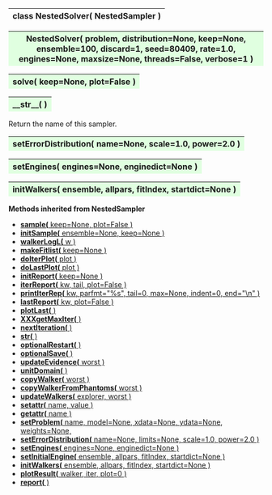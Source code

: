 ---
---


<a name="NestedSolver"></a>
<table><thead background-color=#FFE0E0; width=100%><tr><th text-align=left>
<strong>class NestedSolver(</strong> NestedSampler )
</th></tr></thead></table>

<b></b>

<a name="NestedSolver"></a>
<table><thead style="background-color:#E0FFE0; width:100%"><tr><th text-align=left>
<strong>NestedSolver(</strong> problem, distribution=None, keep=None,
 ensemble=100, discard=1, seed=80409, rate=1.0, engines=None,
 maxsize=None, threads=False, verbose=1 ) 
</th></tr></thead></table>

<b></b>

<a name="solve"></a>
<table><thead style="background-color:#E0FFE0; width:100%"><tr><th text-align=left>
<strong>solve(</strong> keep=None, plot=False )
</th></tr></thead></table>

<b></b>

<a name="__str__"></a>
<table><thead style="background-color:#E0FFE0; width:100%"><tr><th text-align=left>
<strong>__str__(</strong> )
</th></tr></thead></table>

Return the name of this sampler. 

<a name="setErrorDistribution"></a>
<table><thead style="background-color:#E0FFE0; width:100%"><tr><th text-align=left>
<strong>setErrorDistribution(</strong> name=None, scale=1.0, power=2.0 )
</th></tr></thead></table>

<b></b>

<a name="setEngines"></a>
<table><thead style="background-color:#E0FFE0; width:100%"><tr><th text-align=left>
<strong>setEngines(</strong> engines=None, enginedict=None ) 
</th></tr></thead></table>

<b></b>

<a name="initWalkers"></a>
<table><thead style="background-color:#E0FFE0; width:100%"><tr><th text-align=left>
<strong>initWalkers(</strong> ensemble, allpars, fitIndex, startdict=None )
</th></tr></thead></table>

<b></b>


<thead style="background-color:#FFD0Do; width:100%"><tr><th text-align=left>
<strong>Methods inherited from NestedSampler</strong></th></tr></thead>



* [<strong>sample(</strong> keep=None, plot=False )](./NestedSampler.md#sample)
* [<strong>initSample(</strong> ensemble=None, keep=None ) ](./NestedSampler.md#initSample)
* [<strong>walkerLogL(</strong> w ) ](./NestedSampler.md#walkerLogL)
* [<strong>makeFitlist(</strong> keep=None ) ](./NestedSampler.md#makeFitlist)
* [<strong>doIterPlot(</strong> plot ) ](./NestedSampler.md#doIterPlot)
* [<strong>doLastPlot(</strong> plot ) ](./NestedSampler.md#doLastPlot)
* [<strong>initReport(</strong> keep=None ) ](./NestedSampler.md#initReport)
* [<strong>iterReport(</strong> kw, tail, plot=False ) ](./NestedSampler.md#iterReport)
* [<strong>printIterRep(</strong> kw, parfmt="%s", tail=0, max=None, indent=0, end="\n" ) ](./NestedSampler.md#printIterRep)
* [<strong>lastReport(</strong> kw, plot=False ) ](./NestedSampler.md#lastReport)
* [<strong>plotLast(</strong> ) ](./NestedSampler.md#plotLast)
* [<strong>XXXgetMaxIter(</strong> ) ](./NestedSampler.md#XXXgetMaxIter)
* [<strong>nextIteration(</strong> ) ](./NestedSampler.md#nextIteration)
* [<strong>__str__(</strong> )](./NestedSampler.md#__str__)
* [<strong>optionalRestart(</strong> )](./NestedSampler.md#optionalRestart)
* [<strong>optionalSave(</strong> )](./NestedSampler.md#optionalSave)
* [<strong>updateEvidence(</strong> worst ) ](./NestedSampler.md#updateEvidence)
* [<strong>unitDomain(</strong> ) ](./NestedSampler.md#unitDomain)
* [<strong>copyWalker(</strong> worst )](./NestedSampler.md#copyWalker)
* [<strong>copyWalkerFromPhantoms(</strong> worst )](./NestedSampler.md#copyWalkerFromPhantoms)
* [<strong>updateWalkers(</strong> explorer, worst ) ](./NestedSampler.md#updateWalkers)
* [<strong>__setattr__(</strong> name, value ) ](./NestedSampler.md#__setattr__)
* [<strong>__getattr__(</strong> name ) ](./NestedSampler.md#__getattr__)
* [<strong>setProblem(</strong> name, model=None, xdata=None, ydata=None, weights=None,](./NestedSampler.md#setProblem)
* [<strong>setErrorDistribution(</strong> name=None, limits=None, scale=1.0, power=2.0 )](./NestedSampler.md#setErrorDistribution)
* [<strong>setEngines(</strong> engines=None, enginedict=None ) ](./NestedSampler.md#setEngines)
* [<strong>setInitialEngine(</strong> ensemble, allpars, fitIndex, startdict=None )](./NestedSampler.md#setInitialEngine)
* [<strong>initWalkers(</strong> ensemble, allpars, fitIndex, startdict=None )](./NestedSampler.md#initWalkers)
* [<strong>plotResult(</strong> walker, iter, plot=0 )](./NestedSampler.md#plotResult)
* [<strong>report(</strong> )](./NestedSampler.md#report)


